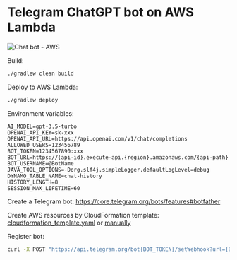 # Telegram ChatGPT bot on AWS Lambda

![Chat bot - AWS](https://user-images.githubusercontent.com/6018601/228943317-8a1ff9b4-b0d5-49e3-9d88-e0ceef84c52b.png)

Build:

```bash
./gradlew clean build
```

Deploy to AWS Lambda:
```bash
./gradlew deploy
```
Environment variables:
```
AI_MODEL=gpt-3.5-turbo
OPENAI_API_KEY=sk-xxx
OPENAI_API_URL=https://api.openai.com/v1/chat/completions
ALLOWED_USERS=123456789
BOT_TOKEN=1234567890:xxx
BOT_URL=https://{api-id}.execute-api.{region}.amazonaws.com/{api-path}
BOT_USERNAME=@BotName
JAVA_TOOL_OPTIONS=-Dorg.slf4j.simpleLogger.defaultLogLevel=debug
DYNAMO_TABLE_NAME=chat-history
HISTORY_LENGTH=8
SESSION_MAX_LIFETIME=60
```
Create a Telegram bot:
https://core.telegram.org/bots/features#botfather

Create AWS resources by CloudFormation template: [cloudformation_template.yaml](aws/cloudformation_template.yaml) or [manually](aws/AWS-SETUP.md)

Register bot:
```bash
curl -X POST "https://api.telegram.org/bot{BOT_TOKEN}/setWebhook?url={BOT_URL}"
```
